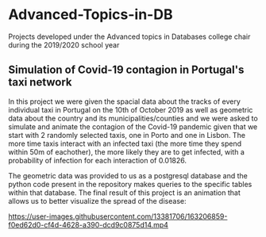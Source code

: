 # Advanced-Topics-in-DB
Projects developed under the Advanced topics in Databases college chair during the 2019/2020 school year


## Simulation of Covid-19 contagion in Portugal's taxi network 

In this project we were given the spacial data about the tracks of every individual taxi in Portugal on the 10th of October 2019 as well as geometric data about the country and its municipalities/counties and we were asked to simulate and animate the contagion of the Covid-19 pandemic given that we start with 2 randomly selected taxis, one in Porto and one in Lisbon. The more time taxis interact with an infected taxi (the more time they spend within 50m of eachother), the more likely they are to get infected, with a probability of infection for each interaction of 0.01826.

The geometric data was provided to us as a postgresql database and the python code present in the repository makes queries to the specific tables within that database.
The final result of this project is an animation that allows us to better visualize the spread of the disease:

https://user-images.githubusercontent.com/13381706/163206859-f0ed62d0-cf4d-4628-a390-dcd9c0875d14.mp4


